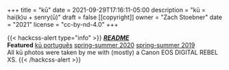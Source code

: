 +++
title = "kū"
date = 2021-09-29T17:16:11-05:00
description = "kū = hai(k)u + senry(ū)"
draft = false
[[copyright]]
  owner = "Zach Stoebner"
  date = "2021"
  license = "cc-by-nd-4.0"
+++

<!-- href="/categories/haiku">haiku</a> <a href="/categories/senryu">senryū</a>-->

{{< hackcss-alert type="info" >}}
 <a href="/notes/haiku-senryu"><b><i>README</i></b></a> <br>
 <strong>Featured</strong> <a href="/kus/portugues">kū português</a> <a href="/kus/spring-summer-2020">spring-summer 2020</a> <a href="/kus/spring-summer-2029">spring-summer 2019</a> <br>
 All kū photos were taken by me with (mostly) a Canon EOS DIGITAL REBEL XS. 
{{< /hackcss-alert >}}
